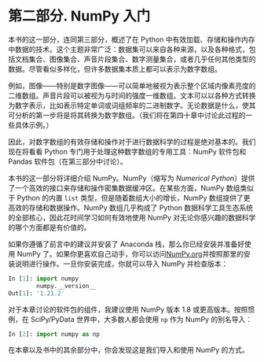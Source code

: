 # 第二部分. NumPy 入门

本书的这一部分，连同第三部分，概述了在 Python 中有效加载、存储和操作内存中数据的技术。这个主题非常广泛：数据集可以来自各种来源，以及各种格式，包括文档集合、图像集合、声音片段集合、数字测量集合，或者几乎任何其他类型的数据。尽管看似多样化，但许多数据集本质上都可以表示为数字数组。

例如，图像——特别是数字图像——可以简单地被视为表示整个区域内像素亮度的二维数组。声音片段可以被视为与时间的强度一维数组。文本可以以各种方式转换为数字表示，比如表示特定单词或词组频率的二进制数字。无论数据是什么，使其可分析的第一步将是将其转换为数字数组。（我们将在第四十章中讨论此过程的一些具体示例。）

因此，对数字数组的有效存储和操作对于进行数据科学的过程是绝对基本的。我们现在将看看 Python 专门用于处理这种数字数组的专用工具：NumPy 软件包和 Pandas 软件包（在第三部分中讨论）。

本书的这一部分将详细介绍 NumPy。NumPy（缩写为 *Numerical Python*）提供了一个高效的接口来存储和操作密集数据缓冲区。在某些方面，NumPy 数组类似于 Python 的内置 `list` 类型，但是随着数组大小的增长，NumPy 数组提供了更高效的存储和数据操作。NumPy 数组几乎构成了 Python 数据科学工具生态系统的全部核心，因此花时间学习如何有效地使用 NumPy 对无论你感兴趣的数据科学的哪个方面都是有价值的。

如果你遵循了前言中的建议并安装了 Anaconda 栈，那么你已经安装并准备好使用 NumPy 了。如果你更喜欢自己动手，你可以访问[NumPy.org](http://www.numpy.org)并按照那里的安装说明进行操作。一旦你安装完成，你就可以导入 NumPy 并检查版本：

```py
In [1]: import numpy
        numpy.__version__
Out[1]: '1.21.2'
```

对于本章讨论的软件包的组件，我建议使用 NumPy 版本 1.8 或更高版本。按照惯例，在 SciPy/PyData 世界中，大多数人都会使用 `np` 作为 NumPy 的别名导入：

```py
In [2]: import numpy as np
```

在本章以及书中的其余部分中，你会发现这是我们导入和使用 NumPy 的方式。
